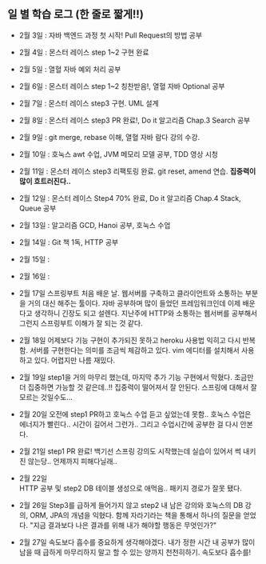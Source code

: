## 일 별 학습 로그 (한 줄로 짧게!!)

- 2월 3일 : 자바 백엔드 과정 첫 시작! Pull Request의 방법 공부
- 2월 4일 : 몬스터 레이스 step 1~2 구현 완료
- 2월 5일 : 열혈 자바 예외 처리 공부
- 2월 6일 : 몬스터 레이스 step 1~2 칭찬받음!, 열혈 자바 Optional 공부
- 2월 7일 : 몬스터 레이스 step3 구현. UML 설계 
- 2월 8일 : 몬스터 레이스 step3 PR 완료!, Do it 알고리즘 Chap.3 Search 공부
- 2월 9일 : git merge, rebase 이해, 열혈 자바 람다 강의 수강.
- 2월 10일 : 호눅스 awt 수업, JVM 메모리 모델 공부, TDD 영상 시청 
- 2월 11일 : 몬스터 레이스 step3 리팩토링 완료. git reset, amend 연습. **집중력이 많이 흐트러진다..**
- 2월 12일 : 몬스터 레이스 Step4 70% 완료, Do it 알고리즘 Chap.4 Stack, Queue 공부
- 2월 13일 : 알고리즘 GCD, Hanoi 공부, 호눅스 수업
- 2월 14일 : Git 책 1독, HTTP 공부
- 2월 15일 : 
- 2월 16일 :
- 2월 17일 
스프링부트 처음 배운 날. 웹서버를 구축하고 클라이언트와 소통하는 부분을 거의 대신 해주는 툴이다. 자바 공부하며 많이 들었던 프레임워크인데 이제 배운다고 생각하니 긴장도 되고 설렌다. 지난주에 HTTP와 소통하는 웹서버를 공부해서 그런지 스프링부트 이해가 잘 되는 것 같다.
- 2월 18일 
어제보다 기능 구현이 추가되진 못하고 heroku 사용법 익히고 다시 반복함. 서버를 구현한다는 의미를 조금씩 체감하고 있다. vim 에디터를 설치해서 사용하고 있다. 어렵지만 나름 재밌다. 
- 2월 19일
step1을 거의 마무리 했는데, 마지막 추가 기능 구현에서 막혔다. 조금만 더 집중하면 가능할 것 같은데..!! 집중력이 떨어져서 잘 안된다. 스프링에 대해서 잘 모르는 것일수도... 
- 2월 20일
오전에 step1 PR하고 호눅스 수업 듣고 싶었는데 못함.. 호눅스 수업은 에너지가 빨린다.. 시간이 길어서 그런가.. 그리고 수업시간에 공부한 걸 다시 안본다.    
- 2월 21일 
step1 PR 완료! 백기선 스프링 강의도 시작했는데 실습이 있어서 썩 내키진 않는당.. 언제까지 피해다닐래.. 
- 2월 22일  
HTTP 공부 및 step2 DB 테이블 생성으로 애먹음.. 패키지 경로가 잘못 됐다.

- 2월 26일
Step3를 급하게 들어가지 않고 step2 내 남은 강의와 호눅스의 DB 강의, ORM, JPA의 개념을 익혔다. 함께 자라기라는 책을 통해서 하나의 질문을 얻었다. "지금 결과보다 나은 결과를 위해 내가 해야할 행동은 무엇인가?" 
- 2월 27일
속도보다 흡수를 중요하게 생각해야겠다. 내가 정한 시간 내 공부가 많이 남을 때 급하게 마무리하지 말고 할 수 있는 양까지 천천히하기. 속도보다 흡수를! 
